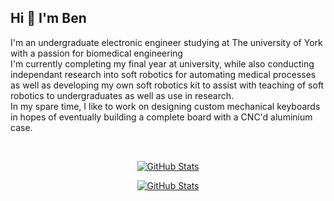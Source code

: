 ## Hi 👋 I'm Ben

I'm an undergraduate electronic engineer studying at The university of York with a passion for biomedical engineering
<br>
I'm currently completing my final year at university, while also conducting independant research into soft robotics for automating medical processes as well as developing my own soft robotics kit to assist with teaching of soft robotics to undergraduates as well as use in research.
<br>
In my spare time, I like to work on designing custom mechanical keyboards in hopes of eventually building a complete board with a CNC'd aluminium case.

<br>

<p align="center">  
  <a href="https://github.com/greenpanda111">
    <img alt="GitHub Stats" src="https://github-readme-streak-stats.herokuapp.com?user=greenpanda111&theme=transparent&hide_border=true&border_radius=0"/>
  </a>
</p>

<p align="center">
  <a href="https://github.com/anuraghazra/github-readme-stats">
    <img alt="GitHub Stats" src="https://github-readme-stats.vercel.app/api/top-langs/?username=greenpanda111&layout=compact&theme=dark"/>
  </a>
</p>
